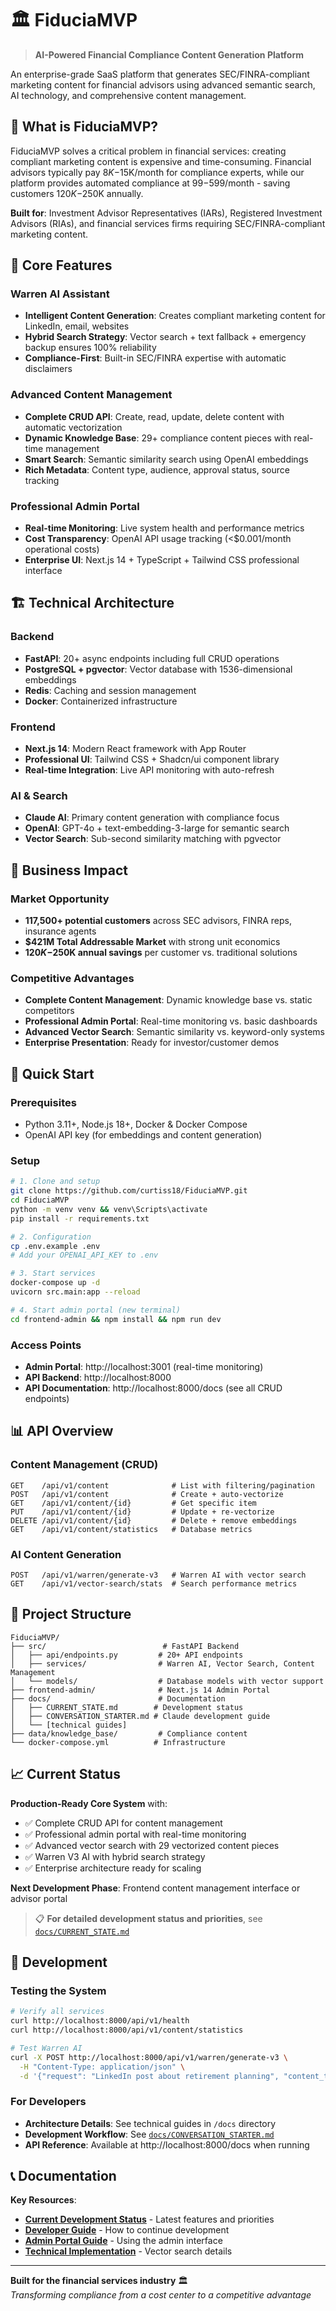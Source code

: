 # 🏛️ FiduciaMVP

> **AI-Powered Financial Compliance Content Generation Platform**

An enterprise-grade SaaS platform that generates SEC/FINRA-compliant marketing content for financial advisors using advanced semantic search, AI technology, and comprehensive content management.

## 🎯 **What is FiduciaMVP?**

FiduciaMVP solves a critical problem in financial services: creating compliant marketing content is expensive and time-consuming. Financial advisors typically pay $8K-$15K/month for compliance experts, while our platform provides automated compliance at $99-$599/month - saving customers $120K-$250K annually.

**Built for**: Investment Advisor Representatives (IARs), Registered Investment Advisors (RIAs), and financial services firms requiring SEC/FINRA-compliant marketing content.

## 🚀 **Core Features**

### **Warren AI Assistant**
- **Intelligent Content Generation**: Creates compliant marketing content for LinkedIn, email, websites
- **Hybrid Search Strategy**: Vector search + text fallback + emergency backup ensures 100% reliability
- **Compliance-First**: Built-in SEC/FINRA expertise with automatic disclaimers

### **Advanced Content Management**
- **Complete CRUD API**: Create, read, update, delete content with automatic vectorization
- **Dynamic Knowledge Base**: 29+ compliance content pieces with real-time management
- **Smart Search**: Semantic similarity search using OpenAI embeddings
- **Rich Metadata**: Content type, audience, approval status, source tracking

### **Professional Admin Portal**
- **Real-time Monitoring**: Live system health and performance metrics
- **Cost Transparency**: OpenAI API usage tracking (<$0.001/month operational costs)
- **Enterprise UI**: Next.js 14 + TypeScript + Tailwind CSS professional interface

## 🏗️ **Technical Architecture**

### **Backend**
- **FastAPI**: 20+ async endpoints including full CRUD operations
- **PostgreSQL + pgvector**: Vector database with 1536-dimensional embeddings
- **Redis**: Caching and session management
- **Docker**: Containerized infrastructure

### **Frontend**  
- **Next.js 14**: Modern React framework with App Router
- **Professional UI**: Tailwind CSS + Shadcn/ui component library
- **Real-time Integration**: Live API monitoring with auto-refresh

### **AI & Search**
- **Claude AI**: Primary content generation with compliance focus
- **OpenAI**: GPT-4o + text-embedding-3-large for semantic search
- **Vector Search**: Sub-second similarity matching with pgvector

## 🎯 **Business Impact**

### **Market Opportunity**
- **117,500+ potential customers** across SEC advisors, FINRA reps, insurance agents
- **$421M Total Addressable Market** with strong unit economics
- **$120K-$250K annual savings** per customer vs. traditional solutions

### **Competitive Advantages**
- **Complete Content Management**: Dynamic knowledge base vs. static competitors
- **Professional Admin Portal**: Real-time monitoring vs. basic dashboards  
- **Advanced Vector Search**: Semantic similarity vs. keyword-only systems
- **Enterprise Presentation**: Ready for investor/customer demos

## 🚀 **Quick Start**

### **Prerequisites**
- Python 3.11+, Node.js 18+, Docker & Docker Compose
- OpenAI API key (for embeddings and content generation)

### **Setup**
```bash
# 1. Clone and setup
git clone https://github.com/curtiss18/FiduciaMVP.git
cd FiduciaMVP
python -m venv venv && venv\Scripts\activate
pip install -r requirements.txt

# 2. Configuration
cp .env.example .env
# Add your OPENAI_API_KEY to .env

# 3. Start services
docker-compose up -d
uvicorn src.main:app --reload

# 4. Start admin portal (new terminal)
cd frontend-admin && npm install && npm run dev
```

### **Access Points**
- **Admin Portal**: http://localhost:3001 (real-time monitoring)
- **API Backend**: http://localhost:8000
- **API Documentation**: http://localhost:8000/docs (see all CRUD endpoints)

## 📊 **API Overview**

### **Content Management (CRUD)**
```
GET    /api/v1/content              # List with filtering/pagination
POST   /api/v1/content              # Create + auto-vectorize
GET    /api/v1/content/{id}         # Get specific item
PUT    /api/v1/content/{id}         # Update + re-vectorize
DELETE /api/v1/content/{id}         # Delete + remove embeddings
GET    /api/v1/content/statistics   # Database metrics
```

### **AI Content Generation**
```
POST   /api/v1/warren/generate-v3   # Warren AI with vector search
GET    /api/v1/vector-search/stats  # Search performance metrics
```

## 📁 **Project Structure**

```
FiduciaMVP/
├── src/                          # FastAPI Backend
│   ├── api/endpoints.py         # 20+ API endpoints
│   ├── services/                # Warren AI, Vector Search, Content Management
│   └── models/                  # Database models with vector support
├── frontend-admin/              # Next.js 14 Admin Portal
├── docs/                        # Documentation
│   ├── CURRENT_STATE.md        # Development status
│   ├── CONVERSATION_STARTER.md # Claude development guide
│   └── [technical guides]
├── data/knowledge_base/         # Compliance content
└── docker-compose.yml          # Infrastructure
```

## 📈 **Current Status**

**Production-Ready Core System** with:
- ✅ Complete CRUD API for content management
- ✅ Professional admin portal with real-time monitoring  
- ✅ Advanced vector search with 29 vectorized content pieces
- ✅ Warren V3 AI with hybrid search strategy
- ✅ Enterprise architecture ready for scaling

**Next Development Phase**: Frontend content management interface or advisor portal

> 📋 **For detailed development status and priorities**, see [`docs/CURRENT_STATE.md`](docs/CURRENT_STATE.md)

## 🔧 **Development**

### **Testing the System**
```bash
# Verify all services
curl http://localhost:8000/api/v1/health
curl http://localhost:8000/api/v1/content/statistics

# Test Warren AI
curl -X POST http://localhost:8000/api/v1/warren/generate-v3 \
  -H "Content-Type: application/json" \
  -d '{"request": "LinkedIn post about retirement planning", "content_type": "linkedin_post"}'
```

### **For Developers**
- **Architecture Details**: See technical guides in `/docs` directory
- **Development Workflow**: See [`docs/CONVERSATION_STARTER.md`](docs/CONVERSATION_STARTER.md)
- **API Reference**: Available at http://localhost:8000/docs when running

## 📞 **Documentation**

**Key Resources**:
- **[Current Development Status](docs/CURRENT_STATE.md)** - Latest features and priorities
- **[Developer Guide](docs/CONVERSATION_STARTER.md)** - How to continue development  
- **[Admin Portal Guide](docs/admin-portal-reference.md)** - Using the admin interface
- **[Technical Implementation](docs/vector-search.md)** - Vector search details

---

**Built for the financial services industry** 🏛️  
*Transforming compliance from a cost center to a competitive advantage*